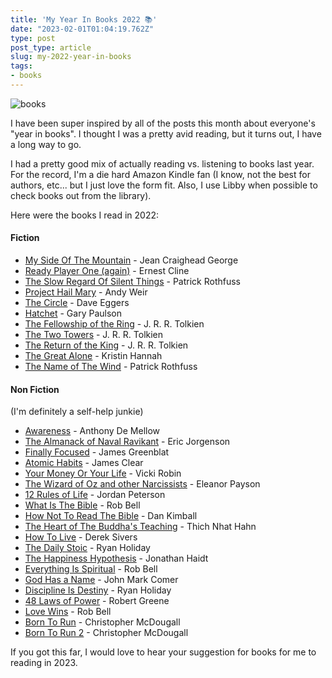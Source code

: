 ```yaml
---
title: 'My Year In Books 2022 📚'
date: "2023-02-01T01:04:19.762Z"
type: post 
post_type: article
slug: my-2022-year-in-books
tags: 
- books
---
```

![books](https://images.unsplash.com/photo-1495446815901-a7297e633e8d?ixlib=rb-4.0.3&ixid=MnwxMjA3fDB8MHxwaG90by1wYWdlfHx8fGVufDB8fHx8&auto=format&fit=crop&w=800&q=80)

I have been super inspired by all of the posts this month about everyone's "year in books".  I thought I was a pretty avid reading, but it turns out, I have a long way to go.

I had a pretty good mix of actually reading vs. listening to books last year.  For the record, I'm a die hard Amazon Kindle fan (I know, not the best for authors, etc... but I just love the form fit. Also, I use Libby when possible to check books out from the library).

Here were the books I read in 2022:

#### Fiction

- [My Side Of The Mountain](https://www.amazon.com/Side-Mountain-Jean-Craighead-George/dp/0141312424) - Jean Craighead George
- [Ready Player One (again)](https://www.amazon.com/Ready-Player-One-Ernest-Cline-ebook/dp/B004J4WKUQ/ref=sr_1_1?crid=3H3C4M3MOJBHK&keywords=ready+player+one&qid=1675215078&s=books&sprefix=ready+player+on%2Cstripbooks%2C159&sr=1-1) - Ernest Cline
- [The Slow Regard Of Silent Things](https://www.amazon.com/Regard-Silent-Things-Kingkiller-Chronicle-ebook/dp/B00J9SUF2W/ref=sr_1_1?keywords=the+slow+regard+of+silent+things&qid=1675215099&s=books&sprefix=slow+regard+%2Cstripbooks%2C136&sr=1-1) - Patrick Rothfuss
- [Project Hail Mary](https://www.amazon.com/Project-Hail-Mary-Andy-Weir-ebook/dp/B08FHBV4ZX/ref=sr_1_1?crid=1E1GTT2O59NBN&keywords=project+hail+mary&qid=1675215121&s=books&sprefix=project+hail+mary%2Cstripbooks%2C128&sr=1-1) - Andy Weir
- [The Circle](https://www.amazon.com/Circle-Dave-Eggers-ebook/dp/B00EGMQIJ0/ref=sr_1_1?crid=210TX2F5P1955&keywords=the+circle&qid=1675215140&s=books&sprefix=the+circl%2Cstripbooks%2C124&sr=1-1) - Dave Eggers
- [Hatchet](https://www.amazon.com/Hatchet-Brians-Saga-Book-1-ebook/dp/B002MBLU9U/ref=sr_1_3?crid=UWKEARBSQA6H&keywords=hatchet&qid=1675215168&s=books&sprefix=hatche%2Cstripbooks%2C127&sr=1-3) - Gary Paulson
- [The Fellowship of the Ring](https://www.amazon.com/Fellowship-Ring-Being-First-Rings-ebook/dp/B007978NPG/ref=sr_1_1?crid=1J54HI09YUZVV&keywords=The+Fellowship+of+the+Ring&qid=1675215187&s=books&sprefix=hatchet%2Cstripbooks%2C115&sr=1-1) -  J. R. R. Tolkien
- [The Two Towers](https://www.amazon.com/gp/product/B007978PKY?notRedirectToSDP=1&ref_=dbs_mng_calw_1&storeType=ebooks) -  J. R. R. Tolkien
- [The Return of the King](https://www.amazon.com/gp/product/B007978P18?notRedirectToSDP=1&ref_=dbs_mng_calw_2&storeType=ebooks) -  J. R. R. Tolkien
- [The Great Alone](https://www.amazon.com/Great-Alone-Novel-Kristin-Hannah-ebook/dp/B06Y5WRS2C/ref=sr_1_1?crid=32DHHXTUFR2N1&keywords=the+great+alone&qid=1675215252&s=digital-text&sprefix=the+great+alone%2Cdigital-text%2C137&sr=1-1) - Kristin Hannah
- [The Name of The Wind](https://www.amazon.com/Name-Wind-Kingkiller-Chronicle-Book-ebook/dp/B0010SKUYM/ref=sr_1_1?crid=23ENF18Z7FJ3K&keywords=the+name+of+the+wind&qid=1675215272&s=digital-text&sprefix=the+name+of+the+wind%2Cdigital-text%2C131&sr=1-1) - Patrick Rothfuss

#### Non Fiction

(I'm definitely a self-help junkie)

- [Awareness](https://www.amazon.com/Awareness-Conversations-SJ-Anthony-Mello-ebook/dp/B005GFBP6W/ref=sr_1_3?crid=6OAOEN4X7J4B&keywords=awareness&qid=1675215388&s=digital-text&sprefix=awarenes%2Cdigital-text%2C138&sr=1-3) - Anthony De Mellow
- [The Almanack of Naval Ravikant](https://www.amazon.com/Almanack-Naval-Ravikant-Wealth-Happiness-ebook/dp/B08FF8MTM6/ref=sr_1_1?crid=38JE883HU0HK4&keywords=The+Almanack+of+Naval+Ravikant&qid=1675215709&s=digital-text&sprefix=awareness%2Cdigital-text%2C470&sr=1-1) - Eric Jorgenson 
- [Finally Focused](https://www.amazon.com/Finally-Focused-Breakthrough-Treatment-Hyperactivity-ebook/dp/B01KE64XT8/ref=sr_1_1?crid=27ROGU8XTYVEP&keywords=Finally+Focused&qid=1675215748&s=digital-text&sprefix=the+almanack+of+naval+ravikant%2Cdigital-text%2C121&sr=1-1) - James Greenblat
- [Atomic Habits](https://www.amazon.com/Atomic-Habits-Proven-Build-Break-ebook/dp/B07D23CFGR/ref=sr_1_1?crid=25XSY5Z4UW3SA&keywords=atomic+habits&qid=1675215772&s=digital-text&sprefix=atomic+habit%2Cdigital-text%2C181&sr=1-1) - James Clear
- [Your Money Or Your Life](https://www.amazon.com/Your-Money-Life-Transforming-Relationship-ebook/dp/B0052MD8VO/ref=sr_1_1?crid=2CQEKPEJYA7M5&keywords=Your+Money+Or+Your+Life&qid=1675215807&s=digital-text&sprefix=your+money+or+your+life%2Cdigital-text%2C146&sr=1-1) - Vicki Robin
- [The Wizard of Oz and other Narcissists](https://www.amazon.com/Wizard-Oz-Other-Narcissists-Relationship-ebook/dp/B004MDLJW4/ref=sr_1_1?crid=2ZD9XVJKJT9HL&keywords=The+Wizard+of+Oz+and+other+Narcissists&qid=1675215824&s=digital-text&sprefix=your+money+or+your+life%2Cdigital-text%2C141&sr=1-1) - Eleanor Payson
- [12 Rules of Life](https://www.amazon.com/12-Rules-Life-Antidote-Chaos-ebook/dp/B01FPGY5T0/ref=sr_1_1?crid=9PNS2ASRU0XF&keywords=12+Rules+of+Life&qid=1675215839&s=digital-text&sprefix=the+wizard+of+oz+and+other+narcissists%2Cdigital-text%2C113&sr=1-1) - Jordan Peterson
- [What Is The Bible](https://www.amazon.com/What-Bible-Ancient-Transform-Everything-ebook/dp/B01KT0GN7O/ref=sr_1_1?crid=SK2UPA9KT98R&keywords=What+Is+The+Bible&qid=1675215854&s=digital-text&sprefix=what+is+the+bible%2Cdigital-text%2C149&sr=1-1) - Rob Bell
- [How Not To Read The Bible](https://www.amazon.com/How-Not-Read-Bible-Crazy-Sounding-ebook/dp/B085XNGKP3/ref=sr_1_1?crid=4G48VP50HEQ4&keywords=How+Not+To+Read+The+Bible&qid=1675215870&s=digital-text&sprefix=what+is+the+bible%2Cdigital-text%2C133&sr=1-1) - Dan Kimball
- [The Heart of The Buddha's Teaching](https://www.amazon.com/Heart-Buddhas-Teaching-Transforming-Liberation-ebook/dp/B011G3HD6I/ref=sr_1_1?crid=31J7IK519HXDU&keywords=The+Heart+of+The+Buddha%27s+Teaching&qid=1675215889&s=digital-text&sprefix=the+heart+of+the+buddha%27s+teaching%2Cdigital-text%2C151&sr=1-1) - Thich Nhat Hahn
- [How To Live](https://www.amazon.com/How-Live-conflicting-answers-conclusion-ebook/dp/B09Y7P4DR6/ref=sr_1_1?keywords=how+to+live+derek+sivers&qid=1675215909&s=digital-text&sprefix=How+To+Live+dere%2Cdigital-text%2C130&sr=1-1) - Derek Sivers
- [The Daily Stoic](https://www.amazon.com/Daily-Stoic-Meditations-Wisdom-Perseverance-ebook/dp/B01HNJIJB2/ref=sr_1_1?crid=1JOT5OHC5M2ST&keywords=The+Daily+Stoic&qid=1675215926&s=digital-text&sprefix=the+daily+stoic%2Cdigital-text%2C141&sr=1-1) - Ryan Holiday
- [The Happiness Hypothesis](https://www.amazon.com/Happiness-Hypothesis-Finding-Modern-Ancient-ebook/dp/B003E749TE/ref=sr_1_1?crid=23YLWWJ9XXPYK&keywords=The+Happiness+Hypothesis&qid=1675215953&s=digital-text&sprefix=the+happiness+hypothesis%2Cdigital-text%2C142&sr=1-1) - Jonathan Haidt
- [Everything Is Spiritual](https://www.amazon.com/Everything-Spiritual-What-Were-Doing-ebook/dp/B0867R7P5J/ref=sr_1_1?crid=NERU9KF5D1DQ&keywords=Everything+Is+Spiritual&qid=1675215969&s=digital-text&sprefix=the+happiness+hypothesis%2Cdigital-text%2C130&sr=1-1) - Rob Bell
- [God Has a Name](https://www.amazon.com/God-Name-John-Mark-Comer-ebook/dp/B01HAKH20S/ref=sr_1_1?crid=1MTVH8KVV7XJB&keywords=God+Has+a+Name&qid=1675215983&s=digital-text&sprefix=everything+is+spiritual%2Cdigital-text%2C126&sr=1-1) - John Mark Comer
- [Discipline Is Destiny](https://www.amazon.com/Discipline-Destiny-Power-Self-Control-Virtues-ebook/dp/B09PB1SB72/ref=sr_1_1?crid=TX76518BT38P&keywords=Discipline+Is+Destiny&qid=1675215997&s=digital-text&sprefix=discipline+is+destiny%2Cdigital-text%2C127&sr=1-1) - Ryan Holiday
- [48 Laws of Power](https://www.amazon.com/48-Laws-Power-Robert-Greene-ebook/dp/B0024CEZR6/ref=sr_1_1?crid=299S3H4O3VDKK&keywords=48+Laws+of+Power&qid=1675216013&s=digital-text&sprefix=48+laws+of+power%2Cdigital-text%2C146&sr=1-1) - Robert Greene
- [Love Wins](https://www.amazon.com/Love-Wins-Enhanced-Heaven-Person-ebook/dp/B005ZF27XS/ref=sr_1_1?crid=37JDQ4GNA71A6&keywords=Love+Wins&qid=1675216028&s=digital-text&sprefix=48+laws+of+power%2Cdigital-text%2C134&sr=1-1) - Rob Bell
- [Born To Run](https://www.amazon.com/Born-Run-Christopher-McDougall-ebook/dp/B0028MBKVG/ref=sr_1_1?crid=1DE2R2L1S3KVG&keywords=Born+To+Run&qid=1675216044&s=digital-text&sprefix=born+to+run%2Cdigital-text%2C130&sr=1-1) - Christopher McDougall
- [Born To Run 2](https://www.amazon.com/Born-Run-Ultimate-Training-Guide-ebook/dp/B09TZQY1GC/ref=sr_1_2?crid=1DE2R2L1S3KVG&keywords=Born+To+Run&qid=1675216067&s=digital-text&sprefix=born+to+run%2Cdigital-text%2C130&sr=1-2) - Christopher McDougall

If you got this far, I would love to hear your suggestion for books for me to reading in 2023.
